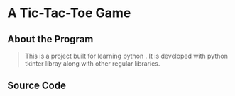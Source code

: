 # A Tic-Tac-Toe Game 

## About the Program
> This is a project built for learning python . It is developed with python tkinter libray along with other regular libraries.
> 
## Source Code